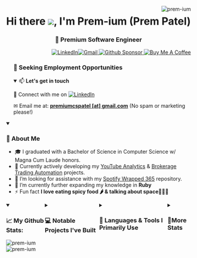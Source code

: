 <p align="right"><img align="right"
        src="https://komarev.com/ghpvc/?username=prem-ium&label=Profile%20views&color=0e75b6&style=flat"
        alt="prem-ium" /></p>
<h1 align="center">Hi there <img src="https://github.com/sudnyeshtalekar/sudnyeshtalekar/blob/master/Assets/Hi.gif"
        width="40px">, I'm Prem-ium (Prem Patel)<h3 align="center">🧠 Premium Software Engineer </h3></h1>
<p align="right"> <a href="https://www.linkedin.com/in/premiumpatel/" target="_blank">
        <img src="https://img.shields.io/badge/linkedin-%230077B5.svg?style=for-the-badge&logo=linkedin&logoColor=white" alt="LinkedIn"/></a><a href="mailto:premiumcspatel@gmail.com"><img src="https://img.shields.io/badge/Gmail-D14836?style=for-the-badge&logo=gmail&logoColor=white" alt="Gmail"/></a><a href="https://github.com/sponsors/Prem-ium" target="_blank">
        <img src="https://img.shields.io/badge/sponsor-30363D?style=for-the-badge&logo=GitHub-Sponsors&logoColor=#EA4AA" alt="Github Sponsor"/></a><a href="https://www.buymeacoffee.com/prem.ium" target="_blank">
        <img src="https://img.shields.io/badge/Buy%20Me%20a%20Coffee-ffdd00?style=for-the-badge&logo=buy-me-a-coffee&logoColor=black" alt="Buy Me A Coffee"/></a>
    
        
</p>

<div style="padding-left: 20px;">
        <h3>🤝 Seeking Employment Opportunities</h3>
<details open><summary>📫 <b>Let's get in touch</b></summary>
<p> 🎯 Connect with me on <a href="https://www.linkedin.com/in/premiumpatel/" target="_blank">
        <img src="https://img.shields.io/badge/linkedin-%230077B5.svg?style=for-the-badge&logo=linkedin&logoColor=white" alt="LinkedIn"/></a></p>
<p> ✉ Email me at: <a href="mailto:premiumcspatel@gmail.com"><strong>premiumcspatel [at] gmail.com</strong></a> (No spam or marketing please!)</p>
        </details>
</div>

<details open> <summary><h3>🚀 About Me</h3></summary>

- 🎓 I graduated with a Bachelor of Science in Computer Science w/ Magna Cum Laude honors.
- 🔭 Currently actively developing my [YouTube Analytics](https://github.com/Prem-ium/youtube-analytics-bot) & [Brokerage Trading Automation](https://github.com/Prem-ium/Auto-StockTrader) projects.
- 🤝 I’m looking for assistance with my [Spotify Wrapped 365](https://github.com/Prem-ium/Spotify-Wrapped-365) repository.
- 🌱 I’m currently further expanding my knowledge in **Ruby**
- ⚡ Fun fact **I love eating spicy food 🌶️ & talking about space🌌🧑‍🚀**

</details>

<div markdown="1" style="display: flex;">
<details open>
    <summary><h3 align="left">📈 My Github Stats:</h3></summary>
    <img src="https://github-readme-stats.vercel.app/api?username=prem-ium&show_icons=true&theme=dark"
        alt="prem-ium" /><img src="https://github-readme-streak-stats.herokuapp.com/?user=prem-ium&theme=dark"
        alt="prem-ium" /></p>
</details>

<details>
    <summary>
        <h3>💻 Notable Projects I've Built</h3>
    </summary>
        <p>Click on images to open project repositories.</p>
   <div style="display: flex; flex-wrap: wrap;">
   <h4>🧠 Real-Time Emotion Recognition Metahuman 🧠</h4>
            
![Python](https://img.shields.io/badge/python-3670A0?style=for-the-badge&logo=python&logoColor=ffdd54)
![TensorFlow](https://img.shields.io/badge/TensorFlow-%23FF6F00.svg?style=for-the-badge&logo=TensorFlow&logoColor=white)
![NumPy](https://img.shields.io/badge/numpy-%23013243.svg?style=for-the-badge&logo=numpy&logoColor=white)
![Keras](https://img.shields.io/badge/Keras-%23D00000.svg?style=for-the-badge&logo=Keras&logoColor=white)

<p>This project features a Metahuman integrated with a facial recognition system capable of detecting facial expressions and predicting human emotions in real-time. The virtual Metahuman, created using Unreal Engine, utilizes machine learning models trained on collected data to mimic the user's most commonly detected emotion. The applications of this project are extensive, spanning sectors such as job training, therapy, education, and more, as the Metahuman can respond dynamically to changes in human emotional states.</p>
<a href="https://github.com/Prem-ium/Metahuman-Emotion-Recognition" target="_blank">
<img src="https://i.imgur.com/h9ztzp0.png" alt="Real-Time Emotion Recognition Metahuman" />
</a>
        <h4>📈 Automating Stock Brokerage Orders 🚀</h4>
            
  ![Python](https://img.shields.io/badge/python-3670A0?style=for-the-badge&logo=python&logoColor=ffdd54)
  ![Selenium](https://img.shields.io/badge/-selenium-%43B02A?style=for-the-badge&logo=selenium&logoColor=white)
  ![JavaScript](https://img.shields.io/badge/javascript-%23323330.svg?style=for-the-badge&logo=javascript&logoColor=%23F7DF1E)
  ![Mocha](https://img.shields.io/badge/-mocha-%238D6748?style=for-the-badge&logo=mocha&logoColor=white)
        
          
<p>This repository showcases my work on automating stock orders across multiple brokerages. The project offers a comprehensive set of features that enable users to automate brokerage orders across multiple stock tickers simultaneously. It supports various types of accounts such as Individual, IRA, etc., and is compatible with popular brokerages like Robinhood, Fidelity, Schwab, and more.</p>
        <a href="https://github.com/Prem-ium/Auto-StockTrader" target="_blank">
            <img src="https://i.imgur.com/aEL0f4P.png" alt="Automating Stock Brokerage Orders" />
        </a>
    </div>
    
<div style="display: flex; flex-wrap: wrap;">
<h4>📱 iMock - Fake iMessage Chat Messages</h4>
            
  ![TypeScript](https://img.shields.io/badge/typescript-%23007ACC.svg?style=for-the-badge&logo=typescript&logoColor=white)
  ![JavaScript](https://img.shields.io/badge/javascript-%23323330.svg?style=for-the-badge&logo=javascript&logoColor=%23F7DF1E)
  ![HTML5](https://img.shields.io/badge/html5-%23E34F26.svg?style=for-the-badge&logo=html5&logoColor=white) 
  ![CSS3](https://img.shields.io/badge/css3-%231572B6.svg?style=for-the-badge&logo=css3&logoColor=white)
  ![Netlify](https://img.shields.io/badge/netlify-%23000000.svg?style=for-the-badge&logo=netlify&logoColor=#00C7B7)
        
            
             
<p><a href="https://imock-imessage.netlify.app/" target="_blank">iMock</a> is a website that allows users to create realistic fake Apple iMessage conversations. Developed using TypeScript/JavaScript, HTML, and CSS, this project showcases my technical proficiency and creativity in front-end development. With an intuitive user interface and an easy-to-use control panel, iMock makes it simple to generate custom iMessage chat bubbles for any purpose.</p>
        <a href="https://imock-imessage.netlify.app/" target="_blank">
            <img src="https://i.imgur.com/lhHdLcF.png" alt="iMock - Fake iMessage Chat Messages" />
        </a>
    </div>
    
<div style="display: flex; flex-wrap: wrap;">
<h4>📊 YouTube Apprise - Analytics Bot</h4>
            
  ![Python](https://img.shields.io/badge/python-3670A0?style=for-the-badge&logo=python&logoColor=ffdd54) 
  ![Google Cloud](https://img.shields.io/badge/GoogleCloud-%234285F4.svg?style=for-the-badge&logo=google-cloud&logoColor=white)
  ![Docker](https://img.shields.io/badge/docker-%230db7ed.svg?style=for-the-badge&logo=docker&logoColor=white)
            
            
<p>A Discord bot that retrieves and outputs YouTube Analytics data. Developed using Python, this bot provides analytical reports including views, watch-time, estimated revenue, CPM, ad-impressions, among other analytics. With an easy setup through the Google Cloud Console, this bot makes it simple to access and analyze your YouTube data. This project showcases my technical proficiency in developing bots, efficient API communication, and integration with the Google Cloud Console to deliver valuable analytical insights.</p>
        <a href="https://github.com/Prem-ium/youtube-analytics-bot" target="_blank">
            <img src="https://i.imgur.com/7lYRYzG.png" alt="YouTube Apprise - Analytics Bot" />
        </a>
    </div>
</details>
<details>
  <summary><h3>🔧 Languages & Tools I Primarily Use</h3></summary>
  
  ![TypeScript](https://img.shields.io/badge/typescript-%23007ACC.svg?style=for-the-badge&logo=typescript&logoColor=white)
  ![JavaScript](https://img.shields.io/badge/javascript-%23323330.svg?style=for-the-badge&logo=javascript&logoColor=%23F7DF1E)
  ![HTML5](https://img.shields.io/badge/html5-%23E34F26.svg?style=for-the-badge&logo=html5&logoColor=white) 
  ![Bootstrap](https://img.shields.io/badge/bootstrap-%23563D7C.svg?style=for-the-badge&logo=bootstrap&logoColor=white)
  ![CSS3](https://img.shields.io/badge/css3-%231572B6.svg?style=for-the-badge&logo=css3&logoColor=white) 
  ![NodeJS](https://img.shields.io/badge/node.js-6DA55F?style=for-the-badge&logo=node.js&logoColor=white) 
  ![Python](https://img.shields.io/badge/python-3670A0?style=for-the-badge&logo=python&logoColor=ffdd54) 
  ![Java](https://img.shields.io/badge/java-%23ED8B00.svg?style=for-the-badge&logo=openjdk&logoColor=white)
  ![Express.js](https://img.shields.io/badge/express.js-%23404d59.svg?style=for-the-badge&logo=express&logoColor=%2361DAFB)
  ![Markdown](https://img.shields.io/badge/markdown-%23000000.svg?style=for-the-badge&logo=markdown&logoColor=white)
  ![Flask](https://img.shields.io/badge/flask-%23000.svg?style=for-the-badge&logo=flask&logoColor=white)
  ![OpenCV](https://img.shields.io/badge/opencv-%23white.svg?style=for-the-badge&logo=opencv&logoColor=white)
  ![Docker](https://img.shields.io/badge/docker-%230db7ed.svg?style=for-the-badge&logo=docker&logoColor=white)
  ![Selenium](https://img.shields.io/badge/-selenium-%43B02A?style=for-the-badge&logo=selenium&logoColor=white)
  ![Keras](https://img.shields.io/badge/Keras-%23D00000.svg?style=for-the-badge&logo=Keras&logoColor=white)
  ![NumPy](https://img.shields.io/badge/numpy-%23013243.svg?style=for-the-badge&logo=numpy&logoColor=white)
  ![Pandas](https://img.shields.io/badge/pandas-%23150458.svg?style=for-the-badge&logo=pandas&logoColor=white)
  ![Firebase](https://img.shields.io/badge/firebase-%23039BE5.svg?style=for-the-badge&logo=firebase)
  ![Netlify](https://img.shields.io/badge/netlify-%23000000.svg?style=for-the-badge&logo=netlify&logoColor=#00C7B7)
  ![Google Cloud](https://img.shields.io/badge/GoogleCloud-%234285F4.svg?style=for-the-badge&logo=google-cloud&logoColor=white)
  ![GitHub Actions](https://img.shields.io/badge/github%20actions-%232671E5.svg?style=for-the-badge&logo=githubactions&logoColor=white) 
  ![AWS](https://img.shields.io/badge/AWS-%23FF9900.svg?style=for-the-badge&logo=amazon-aws&logoColor=white) 
  ![Replit](https://img.shields.io/badge/Replit-DD1200?style=for-the-badge&logo=Replit&logoColor=white)
  ![PyCharm](https://img.shields.io/badge/pycharm-143?style=for-the-badge&logo=pycharm&logoColor=black&color=black&labelColor=green) 
  ![Visual Studio Code](https://img.shields.io/badge/Visual%20Studio%20Code-0078d7.svg?style=for-the-badge&logo=visual-studio-code&logoColor=white)
  ![Eclipse](https://img.shields.io/badge/Eclipse-FE7A16.svg?style=for-the-badge&logo=Eclipse&logoColor=white)
  ![IntelliJ IDEA](https://img.shields.io/badge/IntelliJIDEA-000000.svg?style=for-the-badge&logo=intellij-idea&logoColor=white)
  ![Git](https://img.shields.io/badge/git-%23F05033.svg?style=for-the-badge&logo=git&logoColor=white)
  ![GitHub](https://img.shields.io/badge/github-%23121011.svg?style=for-the-badge&logo=github&logoColor=white)
</details>

<details>
  <summary><h3>📌More Stats</h3></summary>
  <div style="display: flex; flex-wrap: wrap;">
          <details open>
          <summary><h4>🎯 Metrics</h4></summary>
                <img src="/github-metrics.svg" alt="Metrics">
          </details>
          <details>
          <summary><h4>💫 Repo Star Data</h4></summary>
                <img style="margin-left: 10px; margin-right: 10px;" align="top" src="metrics.plugin.stargazers.svg" alt="Stargazers">
          </details>
          <details>
          <summary><h4>📝 Habits</h4></summary>
                <img style="margin-left: 10px; margin-right: 10px;" align="top" src="metrics.plugin.habits.facts.svg" alt="habits">
          </details>
          <details>
          <summary><h4>📂 Featured Repos</h4></summary>
                <img style="margin-left: 10px; margin-right: 10px;" align="top" src="metrics.plugin.repositories.pinned.svg" alt="repos"/>
          </details>
  </div>
</details>

<!--**Prem-ium/Prem-ium** is a ✨ _special_ ✨ repository because its `README.md` (this file) appears on your GitHub profile.-->

